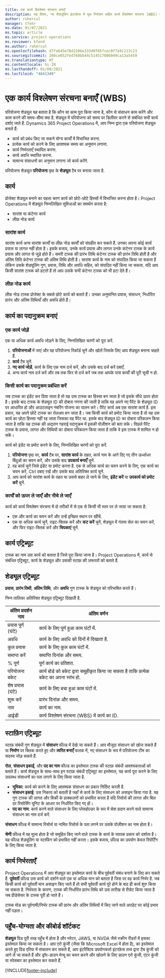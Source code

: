 ```yaml
---
title: एक कार्य विश्लेषण संरचना बनाएँ
description: यह विषय, नए शेड्यूलिंग इंटरफ़ेस में मूल नियंत्रण सहित कार्य विश्लेषण संरचना (WBS) बनाने का तरीका बताता है.
author: ruhercul
manager: tfehr
ms.date: 01/07/2021
ms.topic: article
ms.service: project-operations
ms.reviewer: kfend
ms.author: ruhercul
ms.openlocfilehash: d7fa645e78d2206e333d9f85fcec0f7a9c213c23
ms.sourcegitcommit: 260ce052fed760bb44c514517806049ca13a5459
ms.translationtype: HT
ms.contentlocale: hi-IN
ms.lasthandoff: 01/08/2021
ms.locfileid: "4841349"
---
```

# <a name="create-a-work-breakdown-structure-wbs"></a>एक कार्य विश्लेषण संरचना बनाएँ (WBS)

परियोजना शेड्यूल यह बताता है कि कौन सा काम पूरा किया जाना है, कौन से संसाधन काम करेंगे और काम करने की समय-सीमा क्या है. शेड्यूल में परियोजना को समय पर डिलीवर करने से संबंधित सभी कार्य दर्शाए जाते हैं. Dynamics 365 Project Operations में, आप निम्न द्वारा एक परियोजना शेड्यूल बनाते हैं:

  - कार्य को प्रबंध किए जा सकने योग्‍य कार्यों में विभाजित करना.
  - प्रत्येक कार्य को करने के लिए आवश्यक समय का अनुमान लगाना.
  - कार्य निर्भरताएँ स्थापित करना.
  - कार्य अवधि स्थापित करना.
  - सामान्य संसाधनों का अनुमान लगाना जो कार्य करेंगे. 

परियोजना शेड्यूल **परियोजना** पृष्ठ के **शेड्यूल** टैब पर बनाया जाता है.

## <a name="tasks"></a>कार्य

प्रोजेक्ट शेड्यूल बनाने का पहला चरण कार्य को छोटे-छोटे हिस्सों में विभाजित करना होता है। Project Operations में शेड्यूल निम्नलिखित सुविधाओं का समर्थन करता है:

- सारांश या कंटेनर कार्य
- लीफ़ नोड कार्य

### <a name="summary-tasks"></a>सारांश कार्य

सारांश कार्य अन्य सारांश कार्यों या लीफ़ नोड कार्यों को संग्रहीत कर सकते हैं. उनका अपना कोई कार्य प्रयास या लागत नहीं होता है। इसके बजाय, उनके कार्य प्रयास और लागत उनके कंटेनर टास्क के कार्य प्रयास और लागत से जुड़े होते हैं। समरी टास्क की प्रारंभ तिथि कंटेनर टास्क की प्रारंभ तिथि होती है और अंतिम तिति कंटेनर टास्क की अंतिम तिथि होती है। सारांश कार्य के नाम को संपादित किया जा सकता है लेकिन उसके शेड्यूलिंग गुण, प्रयास, तिथि और अवधि सहित, को संपादित नहीं किया जा सकता. यदि आप किसी सारांश टास्क को हटाते हैं तो आप उसके सभी कंटेनर टास्क को भी हटा देते हैं।

### <a name="leaf-node-tasks"></a>लीफ़ नोड कार्य

लीफ नोड टास्क प्रोजेक्ट के सबसे छोटे कार्य को बताते हैं। उनका अनुमानित प्रयास, संसाधन, निर्धारित प्रारंभ और अंतिम तिथियाँ और अवधि होते हैं।

## <a name="create-a-task-hierarchy"></a>कार्य का पदानुक्रम बनाएं

### <a name="add-a-task"></a>एक कार्य जोड़ें

एक या अधिक कार्य अवधि जोड़ने के लिए, निम्नलिखित चरणों को पूरा करें.

1. **परियोजनाओं** में जाएं और वह परियोजना रिकॉर्ड चुनें और खोलें जिसके लिए आप शेड्यूल बनाना चाहते हैं. 
2. **कार्य** टैब चुनें. 
3. **नए कार्य जोड़ें**, कार्य के लिए एक नाम दर्ज करें, और उसके बाद दर्ज करें दबाएँ.
2. अन्य कार्य नाम दर्ज करें और तब तक फिर से दर्ज करें जब तक आपके पास कार्यों की पूरी सूची न हो.

### <a name="manage-hierarchy-of-a-task"></a>किसी कार्य का पदानुक्रम प्रबंधित करें

जब टास्क का इंडेंट कर दिया जाता है तो यह उस टास्क का हिस्सा बन जाता है जो इसके सीधे ऊपर होता है। इसके बाद टास्क के शेड्यूल ID की दोबारा गणना की जाती है ताकि वह अपने नए पैरेंट के शेड्यूल ID पर आधारित हो और आउटलाइन नंबरिंग योजना का पालन करे। पैरेंट कार्य अब एक सारांश कार्य है. इस प्रकार, यह अपने छोटे टास्क का रोलअप बन जाता है। जब किसी कार्य को प्रमोट किया जाता है तो यह उस कार्य का छोटा हिस्सा नहीं रह जाता जिसका वह पैरेंट था. इसके बाद शेड्यूल ID का दोबारा परिकलन किया जाता है ताकि यह टास्क की अद्यतन गहराई पदानुक्रम में इसकी पोज़ीशन को बता सके। पिछले पैरेंट टास्क के प्रयास, लागत और तिथियों का दोबारा परिकलन किया जाता है ताकि वे इस टास्क में शामिल न हो सकें।

कार्य को इंडेंट या प्रमोट करने के लिए, निम्नलिखित चरणों को पूरा करें.

1. **परियोजना** पृष्ठ पर, **कार्य** टैब पर, **सारांश कार्य** के तहत, कार्य नाम के आगे दिए गए तीन ऊर्ध्वाधर बिंदुओं का चयन करें, और उसके बाद **उपकार्य बनाएँ** चुनें. 
2. वह कार्य चुनें जिसे इंडेंट या प्रमोट करना है. एक से अधिक कार्य का चयन करने के लिए, एक कार्य का चयन करें, Ctrl दबाए रखें और उसके बाद अतिरिक्त कार्य चुनें.
2. आप कार्य को सारांश कार्य के तहत या उससे बाहर ले जाने के लिए, **इंडेंट करें** या **उपकार्य को प्रमोट करें** चुनें.

### <a name="move-tasks-up-and-down"></a>कार्यों को ऊपर ले जाएँ और नीचे ले जाएँ

कार्य को कार्य विश्लेषण संरचना में दो तरीकों में से एक से किसी भी स्तर पर ले जाया जा सकता है:

- एक और कार्य का चयन करें और उन्हें इच्छित स्थान पर खींचें.
- एक या अधिक कार्य चुनें, राइट-क्लिक करें और **कट करें** चुनें, शेड्यूल में गंतव्य सेल का चयन करें, और फिर राइट-क्लिक करें और **चिपकाएं** चुनें.

## <a name="task-attributes"></a>कार्य एट्रिब्‍यूट

टास्क का नाम उस कार्य को बताता है जिसे पूरा किया जाना है। Project Operations में, कार्य से संबंधित एट्रिब्यूट, कार्य के शेड्यूल और उसकी स्टाफ़ की ज़रूरतों को बताते हैं.

## <a name="schedule-attributes"></a>शेड्यूल एट्रिब्‍यूट

**प्रयास**, **प्रारंभ तिथी**, **अंतिम तिथि**, और **अवधि** गुण टास्क के शेड्यूल को परिभाषित करते हैं।

निम्न तालिका अतिरिक्त शेड्यूल एट्रिब्यूट दिखाती है.

| **अंतिम प्रदर्शन नाम** | **अंतिम वर्णन** |
| --- | --- |
| प्रयास पूर्ण (घंटे) | कार्य के लिए पूर्ण हुआ काम घंटों में. |
| अवधि | कार्य के लिए अवधि को दिनों में दिखाता है. |
| कुल प्रयास | कार्य के लिए कुल काम घंटों में. |
| समाप्त करें | समाप्ति दिनांक और समय. |
| % पूर्ण | पूर्ण कार्य का प्रतिशत. |
| परियोजना बकेट | कार्य बोर्ड को बकेट द्वारा समूहीकृत किया जा सकता है ताकि प्रत्येक बकेट का अपना स्तंभ हो. |
| शेष प्रयास (घंटे) | कार्य के लिए बचा हुआ काम घंटों में. |
| शुरू करें | प्रारंभ दिनांक और समय. |
| नाम | कार्य का नाम. |
| आईडी | कार्य विश्लेषण संरचना (WBS) में कार्य का ID. |

## <a name="staffing-attributes"></a>स्‍टाफ़िंग एट्रिब्‍यूट

स्टाफ़ संबंधी गुण शेड्यूल में **संसाधन** फील्ड में देखे जा सकते हैं। आप मौजूदा संसाधन को खोज सकते हैं या **निर्माण** पर क्लिक करते हुए और **त्वरित बनाएँ** फलक में, नए संसाधन के रूप में परियोजना टीम का सदस्य जोड़ सकते हैं.

**रोल**, **संसाधन इकाई**, और **पद का नाम** फील्ड का इस्तेमाल टास्क की स्टाफ़ संबंधी आवश्यकताओं को बताते हैं। कार्य शेड्यूल के साथ-साथ इन स्टाफ़ संबंधी एट्रिब्यूट का इस्तेमाल, यह कार्य पूरा करने के लिए उपलब्ध संसाधनों का पता लगाने के लिए किया जाता है.

   - **भूमिका**: कार्य को करने के लिए आवश्यक संसाधन का प्रकार निर्दिष्ट करती है.
   - **संसाधन इकाई**: उस निकाय को बताती है जहाँ से कार्य के लिए संसाधन को असाइन किया गया है. यह गुण टास्क की लागत और बिक्री के प्राक्कलनों को प्रभावित करता है यदि रिसोर्स की लागत और बिल दर रिसोर्सिंग यूनिट के आधार पर निर्धारित किए गए हों।
   - **पद का नाम**: कार्य करने वाले संसाधन के लिए प्लेसहोल्डर के रूप में सेवा प्रदान करने वाले सामान्य संसाधन का नाम दर्ज करें.

**संसाधन** फील्ड में सामान्य रिसोर्स या नामित रिसोर्स के पता लगने पर उसके पोज़ीशन का नाम होता है।

**श्रेणी** फील्ड में वह मूल्य होता है जो समूहित किए जाने वाले टास्क के कार्य के व्यापक प्रकार को दर्शाता है। यह फील्ड शेड्यूलिंग या स्टाफिंग को प्रभावित नहीं करता। इसके बजाय, फ़ील्ड का उपयोग केवल रिपोर्टिंग के लिए किया जाता है.

## <a name="task-dependencies"></a>कार्य निर्भरताएँ

Project Operations में आप शेड्यूल का इस्तेमाल कार्य के बीच पूर्ववर्ती संबंध बनाने के लिए कर सकते हैं. **पूर्ववर्ती** फ़ील्ड उस कार्य को दर्शाने वाले एक या अधिक मान को बताता है जिस पर वह कार्य निर्भर है. जब किसी कार्य को पूर्ववर्ती मान असाइन किए जाते हैं तो सभी पूर्ववर्ती कार्य पूरे होने के बाद ही कार्य शुरु किया जा सकता है. निर्भरता के कारण, टास्क की निर्धारित प्रारंभ तिथि को उस तारीख से रीसेट किया जाता है जब प्रीडेसेसर के टास्क पूरी हो जाते हैं।

टास्क मोड का पूर्वगामी/निर्भर टास्क की प्रारंभ और अंतिम तिथियों में किए जाने वाले अपडेट पर कोई प्रभाव नहीं पड़ता।

## <a name="accessibility-and-keyboard-shortcuts"></a>पहुँच-योग्यता और कीबोर्ड शॉर्टकट

**शेड्यूल** ग्रिड पूरी तरह पहुँच में होता है और नरेटर, JAWS, या NVDA जैसे स्क्रीन रीडरों में इसका इस्तेमाल किया जा सकता है। आप एरो कुंजी (जैसा कि Microsoft Excel में होता है), का इस्तेमाल करते हुए ग्रिड एरिया में संचालन कर सकते हैं, आप इंटरैक्टिव उपयोगकर्ता इंटरफ़ेस तत्व द्वारा टैब कुंजी को आगे ले जा सकते हैं और ड्रॉप-डाउन मेन्यू का चयन करने और खोलने के लिए डाउन एरो कुंजी, एंटर कुंजी या स्पेसबार का इस्तेमाल कर सकते हैं.


[!INCLUDE[footer-include](../includes/footer-banner.md)]